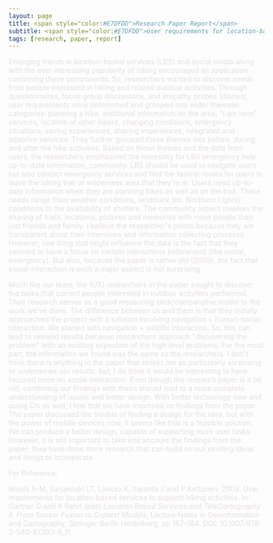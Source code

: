 ```yaml
---
layout: page
title: <span style="color:#E7DFDD">Research Paper Report</span>
subtitle: <span style="color:#E7DFDD">User requirements for location-based services to support hiking activities</span>
tags: [research, paper, report]
---
```

<span style="color:#E7DFDD">Emerging trends in location-based services (LBS) and social media along with the ever-increasing popularity of hiking encouraged an application combining these components. So, researchers wanted to discover needs from people interested in hiking and related outdoor activities. Through questionnaires, focus group discussions, and empathy probes (diaries), user requirements were determined and grouped into wider thematic categories: planning a hike, additional information on the area, "I am here" services, location of other hikers, changing conditions, emergency situations, saving experiences, sharing experiences, integrated and adaptive services. They further grouped these themes into before, during, and after the hike activities. Based on these themes and the data from users, the researchers emphasized the necessity for LBS emergency help, up-to-date information, community. LBS should be used to navigate users but also contact emergency services and find the fastest routes for users to leave the hiking trail or wilderness area that they're in. Users need up-to-date information when they are planning hikes as well as on the trail. These needs range from weather conditions, landmark (ex. Northern Lights) conditions to the availability of shelters. The community aspect involves the sharing of trails, locations, pictures and memories with more people than just friends and family. I believe the researcher's points because they are transparent about their interviews and information collecting proceses. However, one thing that might influence the data is the fact that they seemed to have a focus on certain interactions beforehand (like social, emergency). But also, because the paper is rather old (2009), the fact that social-interaction is such a major aspect is not surprising.</span> 

<span style="color:#E7DFDD">Much like our team, the (UX) researchers in the paper sought to discover the tasks that current people interested in outdoor activities performed. Their research serves as a good measuring stick/comparative model to the work we've done. The difference between us and them is that they initially approached the project with a solution involving navigation + human-social interaction. We started with navigation + wildlife interaction. So, this can lead to skewed results because researchers approach "discovering the problem" with an existing expection of the high level problems. For the most part, the information we found was the same as the researchers. I don't think there is anything in the paper that strikes me as particularly surprising or undermines our results, but, I do think it would be interesting to have focused more on social-interaction. Even though the research paper is a bit old, combining our findings with theirs should lead to a more complete understanding of issues and better design. With better technology now and doing CIs as well, I feel that we have improved on findings from the paper. The paper discussed the trouble of finding a design for the idea, but with the power of mobile-devices now, it seems like that is a feasible solution. We can produce a better design, capable of supporting more user tasks. However, it is still important to take into account the findings from the paper; they have done more research that can build on our existing ideas and things to incorporate.</span> 

<span style="color:#E7DFDD">For Reference: </span>

<span style="color:#E7DFDD">Nivala A-M, Sarjakoski LT, Laakso K, Itäranta J and P Kettunen, 2009. User requirements for location-based services to support hiking activities. In: Gartner G and K Rehrl (eds) _Location Based Services and TeleCartography II. From Sensor Fusion to Context Models_, Lecture Notes in Geoinformation and Cartography, Springer Berlin Heidelberg, pp 167–184. DOI: 10.1007/978-3-540-87393-8_11</span>
